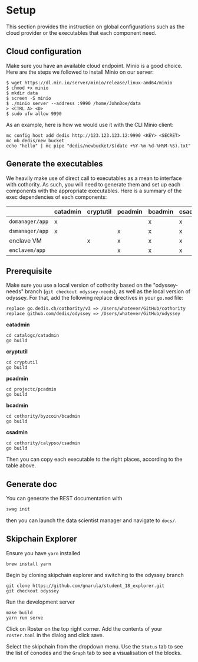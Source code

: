 # Setup

This section provides the instruction on global configurations such as
the cloud provider or the executables that each component need.

## Cloud configuration

Make sure you have an available cloud endpoint. Minio is a good choice.
Here are the steps we followed to install Minio on our server:

```
$ wget https://dl.min.io/server/minio/release/linux-amd64/minio
$ chmod +x minio
$ mkdir data
$ screen -S minio
$ ./minio server --address :9990 /home/JohnDoe/data
> <CTRL A> <D>
$ sudo ufw allow 9990
```

As an example, here is how we would use it with the CLI Minio client:

```
mc config host add dedis http://123.123.123.12:9990 <KEY> <SECRET>
mc mb dedis/new_bucket
echo "hello" | mc pipe "dedis/newbucket/$(date +%Y-%m-%d-%H%M-%S).txt"
```

## Generate the executables

We heavily make use of direct call to executables as a mean to interface
with cothority. As such, you will need to generate them and set up each
components with the appropriate executables. Here is a summary of the
exec dependencies of each components:

|               |catadmin|cryptutil|pcadmin|bcadmin|csadmin|
|---------------|--------|---------|-------|-------|-------|
|`domanager/app`| x      |         |       | x     | x     |
|`dsmanager/app`| x      |         | x     | x     | x     |
|enclave VM     |        | x       | x     | x     | x     |
|`enclavem/app` |        |         | x     | x     | x     |


## Prerequisite

Make sure you use a local version of cothority based on the
"odyssey-needs" branch (`git checkout odyssey-needs`), as well as the
local version of odyssey. For that, add the following replace directives
in your `go.mod` file:

```
replace go.dedis.ch/cothority/v3 => /Users/whatever/GitHub/cothority
replace github.com/dedis/odyssey => /Users/whatever/GitHub/odyssey
```

**catadmin**

```
cd catalogc/catadmin
go build
```

**cryptutil**

```
cd cryptutil
go build
```

**pcadmin**

```
cd projectc/pcadmin
go build
```

**bcadmin**

```
cd cothority/byzcoin/bcadmin
go build
```

**csadmin**

```
cd cothority/calypso/csadmin
go build
```

Then you can copy each executable to the right places, according to the
table above.

## Generate doc

You can generate the REST documentation with

```bash
swag init
```

then you can launch the data scientist manager and navigate to `docs/`.

## Skipchain Explorer

Ensure you have `yarn` installed

```
brew install yarn
```

Begin by cloning skipchain explorer and switching to the odyssey branch

```
git clone https://github.com/gnarula/student_18_explorer.git
git checkout odyssey
```

Run the development server

```
make build
yarn run serve
```

Click on Roster on the top right corner. Add the contents of your `roster.toml` in the dialog and click save.

Select the skipchain from the dropdown menu. Use the `Status` tab to see the list of conodes and the `Graph` tab to see a visualisation of the blocks.
